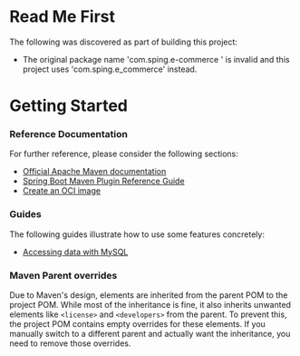 # Read Me First
The following was discovered as part of building this project:

* The original package name 'com.sping.e-commerce ' is invalid and this project uses 'com.sping.e_commerce' instead.

# Getting Started

### Reference Documentation
For further reference, please consider the following sections:

* [Official Apache Maven documentation](https://maven.apache.org/guides/index.html)
* [Spring Boot Maven Plugin Reference Guide](https://docs.spring.io/spring-boot/3.5.0/maven-plugin)
* [Create an OCI image](https://docs.spring.io/spring-boot/3.5.0/maven-plugin/build-image.html)

### Guides
The following guides illustrate how to use some features concretely:

* [Accessing data with MySQL](https://spring.io/guides/gs/accessing-data-mysql/)

### Maven Parent overrides

Due to Maven's design, elements are inherited from the parent POM to the project POM.
While most of the inheritance is fine, it also inherits unwanted elements like `<license>` and `<developers>` from the parent.
To prevent this, the project POM contains empty overrides for these elements.
If you manually switch to a different parent and actually want the inheritance, you need to remove those overrides.

